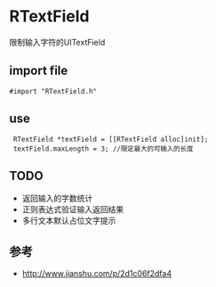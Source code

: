 
# RTextField
限制输入字符的UITextField

## import file 
```
#import "RTextField.h"
```

## use 
```
 RTextField *textField = [[RTextField alloc]init];
 textField.maxLength = 3; //限定最大的可输入的长度
```

## TODO 
* 返回输入的字数统计
* 正则表达式验证输入返回结果
* 多行文本默认占位文字提示

## 参考
* http://www.jianshu.com/p/2d1c06f2dfa4

